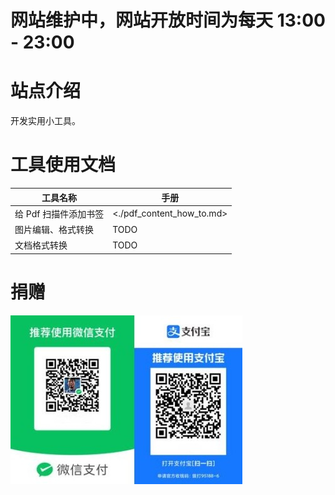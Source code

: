 # 网站维护中，网站开放时间为每天 13:00 - 23:00


# 站点介绍

开发实用小工具。


# 工具使用文档

| 工具名称      | 手册                      |
|------------- |------------------------- |
| 给 Pdf 扫描件添加书签 | <./pdf_content_how_to.md> |
| 图片编辑、格式转换 | TODO                      |
| 文档格式转换  | TODO                      |


# 捐赠

![img](./images/fkm.jpg)
